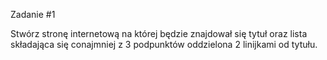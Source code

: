 Zadanie #1

Stwórz stronę internetową na której będzie znajdował się tytuł oraz lista składająca się conajmniej z 3 podpunktów oddzielona 2 linijkami od tytułu.
